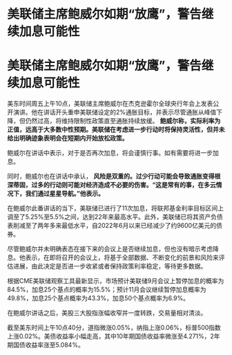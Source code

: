 # 美联储主席鲍威尔如期“放鹰”，警告继续加息可能性

# 美联储主席鲍威尔如期“放鹰”，警告继续加息可能性

美东时间周五上午10点，美联储主席鲍威尔在杰克逊霍尔全球央行年会上发表公开演讲。他在讲话开头重申美联储设定的2%通胀目标，并表示尽管通胀从峰值下降，但仍然过高，将维持限制性政策直至通胀持续放缓。
**鲍威尔称，实际利率为正值，远高于大多数中性预期。美联储在考虑进一步行动时将保持灵活性，但并未给出明确迹象表明会在短期内开始放松政策。**

鲍威尔在讲话中表示，对于是否再次加息，将会谨慎行事。如有需要将进一步加息。

同时，鲍威尔也在讲话中承认，
**风险是双重的。过少行动可能会导致通胀变得根深蒂固，过多的行动则可能对经济造成不必要的伤害。“这是常有的事，在多云情况下，我们通过星星导航。”他表示。**

在鲍威尔此番讲话的当下，美联储已进行了11次加息，将联邦基金利率目标区间上调至了5.25%至5.5%之间，达到22年来最高水平。此外，美联储已将其资产负债表削减至了两年多来最低水平，自2022年6月以来已经减少了约9600亿美元的债券。

尽管鲍威尔并未明确表态在接下来的会议上是否继续加息，但也没有暗示考虑降息。他表示，在即将召开的会议上，将基于全部数据、不断变化的前景和风险来评估进展，由此决定是否进一步收紧或者保持政策利率稳定，等待更多数据。

根据CME美联储观察工具最新显示，市场预计美联储9月会议上暂停加息的概率为84.5%，加息25个基点的概率为15.5%；预计11月会议继续暂停加息概率为49.8%，加息25个基点概率为43.3%，加息50个基点概率为6.9%。

在鲍威尔讲话之后，美股三大股指涨幅收窄并一度转跌，交易量相对清淡。

截至美东时间上午10点40分，道指微涨0.05%，纳指上涨0.06%，标普500指数上涨0.02%。美债收益率小幅走高，其中10年期国债收益率微涨至4.271%，2年期国债收益率涨至5.084%。

